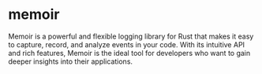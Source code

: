 # memoir
Memoir is a powerful and flexible logging library for Rust that makes it easy to capture, record, and analyze events in your code. With its intuitive API and rich features, Memoir is the ideal tool for developers who want to gain deeper insights into their applications.


